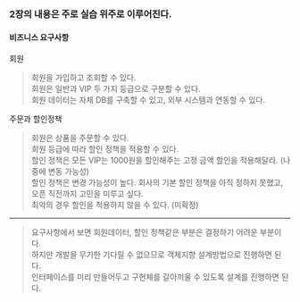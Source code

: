 ### 2장의 내용은 주로 실습 위주로 이루어진다.
#### 비즈니스 요구사항
회원
> 회원을 가입하고 조회할 수 있다. <br>
> 회원은 일반과 VIP 두 가지 등급으로 구분할 수 있다. <br>
> 회원 데이터는 자체 DB를 구축할 수 있고, 외부 시스템과 연동할 수 있다.

주문과 할인정책
> 회원은 상품을 주문할 수 있다. <br>
> 회원 등급에 따라 할인 정책을 적용할 수 있다. <br>
> 할인 정책은 모든 VIP는 1000원을 할인해주는 고정 금액 할인을 적용해달라. (나중에 변동 가능성) <br>
> 할인 정책은 변경 가능성이 높다. 회사의 기본 할인 정책을 아직 정하지 못했고, 오픈 직전까지 고민을 미루고 싶다. <br>
> 최악의 경우 할인을 적용하지 않을 수 있다. (미확정)

----

> 요구사항에서 보면 회원데이터, 할인 정책같은 부분은 결정하기 어려운 부분이다. <br>
> 하지만 개발을 무기한 기다릴 수 없으므로 객체지향 설계방법으로 진행하면 된다. <br>
> 인터페이스를 미리 만들어두고 구현체를 갈아끼울 수 있도록 설계를 진행하면 된다.
